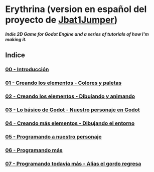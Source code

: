 # Erythrina (version en español del proyecto de [Jbat1Jumper](https://github.com/Jbat1Jumper/erythrina))
##### Indie 2D Game for Godot Engine and a series of tutorials of how I'm making it.

## Indice
### [00 - Introducción](doc/00_introduction.md)
### [01 - Creando los elementos - Colores y paletas](doc/01_making_assets.md)
### [02 - Creando los elementos - Dibujando y animando](doc/02_making_assets.md)
### [03 - Lo básico de Godot - Nuestro personaje en Godot](doc/03_our_character_in_godot.md)
### [04 - Creando más elementos - Dibujando el entorno](doc/04_drawing_the_environment.md)
### [05 - Programando a nuestro personaje](doc/05_coding_our_character.md)
### [06 - Programando más](doc/06_coding_more.md)
### [07 - Programando todavía más - Alias el gordo regresa](doc/07_coding_even_more_aka_the_fat_guy_returns.md)
